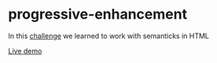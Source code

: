 # progressive-enhancement

In this [challenge](5.Exercise-Progressive-Enhancement.md) we learned to work with semanticks in HTML

[Live demo](https://xandervdh.github.io/progressive-enhancement/)